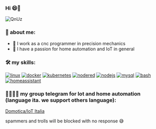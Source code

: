 ### Hi 😄👋

![QnUz](https://user-images.githubusercontent.com/68069659/168406298-8e992256-522c-4de3-a403-7cbcc43d728e.gif)



<!--
**william89731/william89731** is a ✨ _special_ ✨ repository because its `README.md` (this file) appears on your GitHub profile.

-->


### 🤔 about me:

- 🔭 I work as a cnc programmer in precision mechanics
- 🥰 I have a passion for home automation and IoT in general

### :hammer_and_wrench: my skills:

[![linux](https://img.shields.io/badge/linux-magenta)](https://www.linux.org/)
[![docker](https://img.shields.io/badge/docker-cyano)](https://www.docker.com/)
[![kubernetes](https://img.shields.io/badge/-kubernetes-blue)](https://kubernetes.io/)
[![nodered](https://img.shields.io/badge/nodered-red)](https://nodered.org/)
[![nodejs](https://img.shields.io/badge/nodejs-blue)](https://nodejs.org/en/)
[![mysql](https://img.shields.io/badge/mysql-9cf)](https://www.mysql.com/)
[![bash](https://img.shields.io/badge/bash-critical)](https://www.gnu.org/software/bash/)
[![homeassistant](https://img.shields.io/badge/homeassistant-informational)](https://www.home-assistant.io/)

### 👦🏽👦🏽 my group telegram for Iot and home automation  (language ita. we support others language):

[Domotica/IoT Italia](https://t.me/domotica_italia) 

spammers and trolls will be blocked with no response 😅










